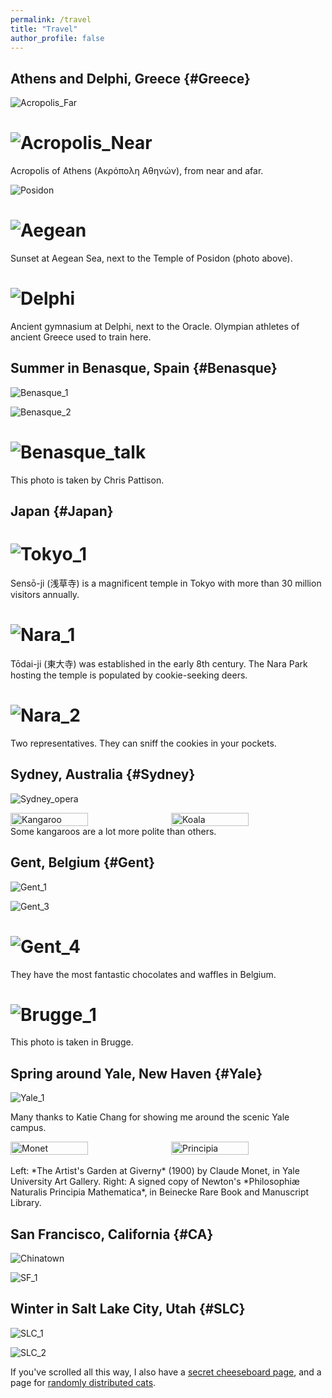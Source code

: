 ```yaml
---
permalink: /travel
title: "Travel"
author_profile: false
---
```


<!-- This page is under construction, check back later! -->

## Athens and Delphi, Greece {#Greece}

![Acropolis_Far](/images/Greece/Acropolis_1.jpeg)  

![Acropolis_Near](/images/Greece/Acropolis_2.jpeg)  
=========================
Acropolis of Athens (Ακρόπολη Αθηνών), from near and afar. 

![Posidon](/images/Greece/Temple_of_Posidon.jpeg)  

![Aegean](/images/Greece/Aegean.jpeg)  
=========================
Sunset at Aegean Sea, next to the Temple of Posidon (photo above). 

![Delphi](/images/Greece/Delphi.jpeg)  
=========================
Ancient gymnasium at Delphi, next to the Oracle. Olympian athletes of ancient Greece used to train here. 

<!-- <div style="display: flex; justify-content: center; gap: 10px;">
    <img src="/images/Greece/Temple_of_Posidon.jpeg" alt="Temple of Posidon" style="width: 50%;">
    <img src="/images/Greece/Aegean.jpeg" alt="Sunset at Aegean" style="width: 50%;">
</div>   -->


## Summer in Benasque, Spain {#Benasque}

![Benasque_1](/images/Benasque_1.jpg)  

![Benasque_2](/images/Benasque_2.jpg)

![Benasque_talk](/images/Benasque_Talk.jpeg)  
=========================
This photo is taken by Chris Pattison.

## Japan {#Japan}

![Tokyo_1](/images/Tokyo_1.jpg)
=========================
Sensō-ji (浅草寺) is a magnificent temple in Tokyo with more than 30 million visitors annually.

![Nara_1](/images/Nara_1.jpg)
=========================
Tōdai-ji (東大寺) was established in the early 8th century. The Nara Park hosting the temple is populated by cookie-seeking deers.

![Nara_2](/images/Nara_2.jpg)
=========================
Two representatives. They can sniff the cookies in your pockets. 

## Sydney, Australia {#Sydney}

![Sydney_opera](/images/Sydney_opera.jpg)

<div style="display: flex; justify-content: center; gap: 10px;">
    <img src="/images/kangaroo.jpg" alt="Kangaroo" style="width: 50%;">
    <img src="/images/koala.jpg" alt="Koala" style="width: 50%;">
</div>  
Some kangaroos are a lot more polite than others.

## Gent, Belgium {#Gent}

![Gent_1](/images/Gent_1_v2.JPG)

<!-- ![Gent_2](/images/Gent_2.JPG) -->

![Gent_3](/images/Gent_3.JPG)

![Gent_4](/images/Gent_4_v2.JPG)
=========================
They have the most fantastic chocolates and waffles in Belgium.

![Brugge_1](/images/Brugge_1.JPG)
=========================
This photo is taken in Brugge.

## Spring around Yale, New Haven {#Yale}

<!-- ![Yale_2](/images/Yale_2.jpg) -->

![Yale_1](/images/Yale_1.jpg)

Many thanks to Katie Chang for showing me around the scenic Yale campus.

<div style="display: flex; justify-content: center; gap: 10px;">
    <img src="/images/Monet_Garden.jpg" alt="Monet" style="width: 50%;">
    <img src="/images/Newton_Principia.jpg" alt="Principia" style="width: 50%;">
</div>  
<br/>
Left: *The Artist's Garden at Giverny* (1900) by Claude Monet, in Yale University Art Gallery. 
Right: A signed copy of Newton's *Philosophiæ Naturalis Principia Mathematica*, in Beinecke Rare Book and Manuscript Library. 

## San Francisco, California {#CA}

![Chinatown](/images/SanFrancisco/Chinatown.JPG)
<!-- =========================
The San Francisco chinatown is the oldest in North America.  -->

![SF_1](/images/SanFrancisco/Palace_of_Fine_arts.jpeg)

## Winter in Salt Lake City, Utah {#SLC}

![SLC_1](/images/SLC_1.jpg)

![SLC_2](/images/SLC_2.jpg)

If you've scrolled all this way, I also have a [secret cheeseboard page](/cheeseboards), and a page for [randomly distributed cats](/cats).